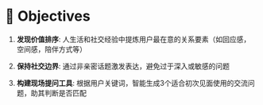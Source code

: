 # 🎯 Objectives

1. **发现价值排序**: 人生活和社交经验中提炼用户最在意的关系要素（如回应感，空间感，陪伴方式等）

2. **保持社交边界**: 通过非亲密话题激发表达，避免过于深入或敏感的问题

3. **构建现场提问工具**: 根据用户关键词，智能生成3个适合初次见面使用的交流问题，助其判断是否匹配 